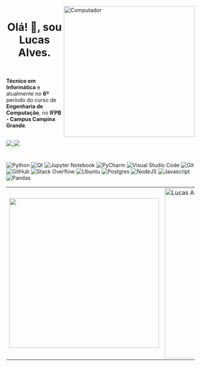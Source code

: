 <img src="https://github.com/lucasfdelis/lucasfdelis/blob/main/computer-illustration.png?raw=true" min-width="350px" max-width="350px" width="350px" align="right" alt="Computador">

<h1 align="center">Olá! 👋, sou Lucas Alves.</h1>

<br>

<p align="left"><strong>Técnico em Informática</strong> e atualmente no <strong>6º</strong> período do curso de <strong>Engenharia de Computação</strong>, no <strong>IFPB - Campus Campina Grande</strong>. 

<br>

<br>

<p align="left">

<a href="https://www.linkedin.com/in/lucasfdelis/">
    <img src="https://img.shields.io/badge/linkedin-%230077B5.svg?&style=for-the-badge&logo=linkedin&logoColor=white" />
  </a>
  <a href="https://instagram.com/lvkinhas">
    <img src="https://img.shields.io/badge/instagram-%23E4405F.svg?&style=for-the-badge&logo=instagram&logoColor=white" />        
  </a>
</p>  

<h1> </h1>

 ![Python](https://img.shields.io/badge/python-3670A0?style=for-the-badge&logo=python&logoColor=ffdd54)
 ![Qt](https://img.shields.io/badge/Qt-%23217346.svg?style=for-the-badge&logo=Qt&logoColor=white)
 ![Jupyter Notebook](https://img.shields.io/badge/jupyter-%23FA0F00.svg?style=for-the-badge&logo=jupyter&logoColor=white)
 ![PyCharm](https://img.shields.io/badge/pycharm-143?style=for-the-badge&logo=pycharm&logoColor=black&color=black&labelColor=green)
 ![Visual Studio Code](https://img.shields.io/badge/Visual%20Studio%20Code-0078d7.svg?style=for-the-badge&logo=visual-studio-code&logoColor=white)
 ![Git](https://img.shields.io/badge/git-%23F05033.svg?style=for-the-badge&logo=git&logoColor=white)
 ![GitHub](https://img.shields.io/badge/github-%23121011.svg?style=for-the-badge&logo=github&logoColor=white)
 ![Stack Overflow](https://img.shields.io/badge/-Stackoverflow-FE7A16?style=for-the-badge&logo=stack-overflow&logoColor=white)
 ![Ubuntu](https://img.shields.io/badge/Ubuntu-E95420?style=for-the-badge&logo=ubuntu&logoColor=white)
 ![Postgres](https://img.shields.io/badge/PostgreSQL-316192?style=for-the-badge&logo=postgresql&logoColor=white)
 ![NodeJS](https://img.shields.io/badge/Node.js-339933?style=for-the-badge&logo=nodedotjs&logoColor=white)
 ![Javascript](https://img.shields.io/badge/JavaScript-323330?style=for-the-badge&logo=javascript&logoColor=F7DF1E)
 ![Pandas](https://img.shields.io/badge/Pandas-2C2D72?style=for-the-badge&logo=pandas&logoColor=white)


<table align = "center" border = '0'>
  <tr>
    <td>
      <a href="https://github.com/lucasfdelis">
  <img width="400px" align="center" src="https://github-readme-stats.vercel.app/api/top-langs/?username=lucasfdelis&exclude_repo=IA-FIC2021&langs_count=6&theme=dracula&hide_langs_below=1&layout=compact" />
</a>
    </td>
    <td>
      <a href="https://github.com/lucasfdelis">
 <img width="454px" align="center" src="https://github-readme-stats.vercel.app/api?username=lucasfdelis&show_icons=true&theme=dracula&line_height=27" alt="Lucas Alves github stats"/>
</a>
    </td>
   
  </tr>
</table>









